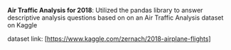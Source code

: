 **Air Traffic Analysis for 2018**: 
Utilized the pandas library to answer descriptive analysis questions based on on an Air Traffic Analysis dataset on Kaggle

dataset link: [https://www.kaggle.com/zernach/2018-airplane-flights]
